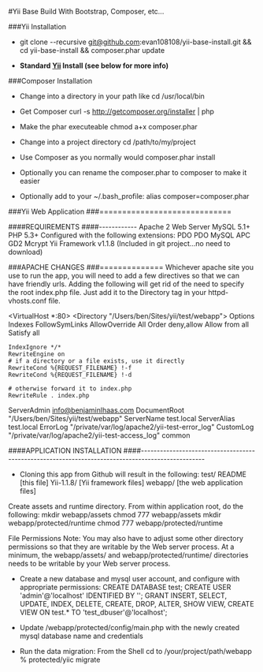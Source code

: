 #Yii Base Build With Bootstrap, Composer, etc...

###Yii Installation
- git clone --recursive git@github.com:evan108108/yii-base-install.git && cd yii-base-install && composer.phar update

- **Standard [Yii](http://yiiframework.com) Install (see below for more info)**


###Composer Installation
- Change into a directory in your path like cd /usr/local/bin

- Get Composer curl -s http://getcomposer.org/installer | php

- Make the phar executeable chmod a+x composer.phar

- Change into a project directory cd /path/to/my/project

- Use Composer as you normally would composer.phar install

- Optionally you can rename the composer.phar to composer to make it easier

- Optionally add to your ~/.bash_profile: alias composer=composer.phar





###Yii Web Application
###=============================


####REQUIREMENTS
####------------
Apache 2 Web Server
MySQL 5.1+
PHP 5.3+ Configured with the following extensions:
PDO
PDO MySQL
APC
GD2
Mcrypt
Yii Framework v1.1.8 (Included in git project...no need to download)


###APACHE CHANGES
###==============
Whichever apache site you use to run the app, you will need to add a few directives so that we can have friendly urls. 
Adding the following will get rid of the need to specify the root index.php file. 
Just add it to the Directory tag in your httpd-vhosts.conf file.

<VirtualHost *:80>
  <Directory "/Users/ben/Sites/yii/test/webapp">
    Options Indexes FollowSymLinks
    AllowOverride All
    Order deny,allow
    Allow from all
    Satisfy all

	IndexIgnore */*
	RewriteEngine on
	# if a directory or a file exists, use it directly
	RewriteCond %{REQUEST_FILENAME} !-f
	RewriteCond %{REQUEST_FILENAME} !-d

	# otherwise forward it to index.php
	RewriteRule . index.php

  </Directory>

  ServerAdmin info@benjaminlhaas.com
  DocumentRoot "/Users/ben/Sites/yii/test/webapp"
  ServerName test.local
  ServerAlias test.local
  ErrorLog "/private/var/log/apache2/yii-test-error_log"
  CustomLog "/private/var/log/apache2/yii-test-access_log" common
</VirtualHost>


####APPLICATION INSTALLATION
####--------------------------------------------------------------------------------------------------
* Cloning this app from Github will result in the following:
test/
	README     [this file]
	Yii-1.1.8/ [Yii framework files]
	webapp/    [the web application files]

Create assets and runtime directory. From within application root, do the following:
mkdir webapp/assets
chmod 777 webapp/assets
mkdir webapp/protected/runtime
chmod 777 webapp/protected/runtime

File Permissions Note: You may also have to adjust some other directory permissions so that they are writable by the Web server process. 
At a minimum, the webapp/assets/ and webapp/protected/runtime/ directories needs to be writable by your Web server process.

* Create a new database and mysql user account, and configure with appropriate permissions:
CREATE DATABASE test;
CREATE USER 'admin'@'localhost' IDENTIFIED BY '';
GRANT INSERT, SELECT, UPDATE, INDEX, DELETE, CREATE, DROP, ALTER, SHOW VIEW, CREATE VIEW ON test.* TO 'test_dbuser'@'localhost';

* Update /webapp/protected/config/main.php with the newly created mysql database name and credentials

* Run the data migration:
From the Shell cd to /your/project/path/webapp
% protected/yiic migrate
